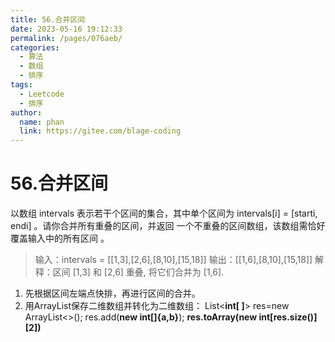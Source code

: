 ```yaml
---
title: 56.合并区间
date: 2023-05-16 19:12:33
permalink: /pages/076aeb/
categories:
  - 算法
  - 数组
  - 排序
tags:
  - Leetcode
  - 排序
author: 
  name: phan
  link: https://gitee.com/blage-coding
---
```

# 56.合并区间

以数组 intervals 表示若干个区间的集合，其中单个区间为 intervals[i] = [starti, endi] 。请你合并所有重叠的区间，并返回 一个不重叠的区间数组，该数组需恰好覆盖输入中的所有区间 。

> 输入：intervals = [[1,3],[2,6],[8,10],[15,18]]
> 输出：[[1,6],[8,10],[15,18]]
> 解释：区间 [1,3] 和 [2,6] 重叠, 将它们合并为 [1,6].

1. 先根据区间左端点快排，再进行区间的合并。
2. 用ArrayList保存二维数组并转化为二维数组：
List<**int[ ]**> res=new ArrayList<>();
res.add(**new int[]{a,b}**);
**res.toArray(new int[res.size()][2])**